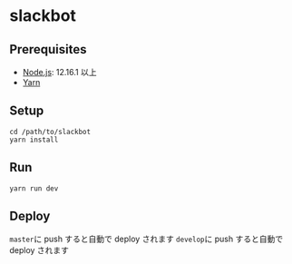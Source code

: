 # slackbot

## Prerequisites

- [Node.js](https://nodejs.org/ja/): 12.16.1 以上
- [Yarn](https://classic.yarnpkg.com/ja/)

## Setup

```sh=
cd /path/to/slackbot
yarn install
```

## Run

```sh=
yarn run dev
```

## Deploy

`master`に push すると自動で deploy されます
`develop`に push すると自動で deploy されます
